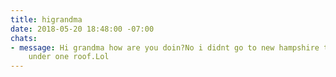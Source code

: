 ```yaml
---
title: higrandma
date: 2018-05-20 18:48:00 -07:00
chats:
- message: Hi grandma how are you doin?No i didnt go to new hampshire too many vitellos
    under one roof.Lol
---
```


